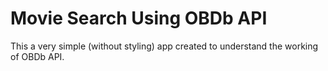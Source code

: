 # Movie Search Using OBDb API

This a very simple (without styling) app created to understand the working of OBDb API.